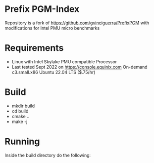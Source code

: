 # Prefix PGM-Index
Repository is a fork of https://github.com/gvinciguerra/PrefixPGM with modifications for Intel PMU micro benchmarks

# Requirements
* Linux with Intel Skylake PMU compatible Processor
* Last tested Sept 2022 on https://console.equinix.com On-demand c3.small.x86 Ubuntu 22.04 LTS ($.75/hr)

# Build
* mkdir build
* cd build
* cmake ..
* make -j

# Running
Inside the build directory do the following:
